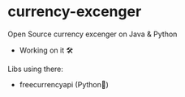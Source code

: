 # currency-excenger
Open Source currency excenger on Java &amp; Python 
- Working on it 🛠

Libs using there:

- freecurrencyapi (Python🐍)
